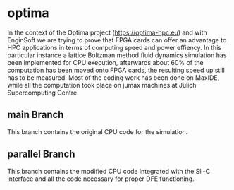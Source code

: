 # optima
In the context of the Optima project (https://optima-hpc.eu) and with EnginSoft we are trying to prove that FPGA cards can offer an advantage to HPC applications in terms of computing speed and power effiency. In this particular instance a lattice Boltzman method fluid dynamics simulation has been implemented for CPU execution, afterwards about 60% of the computation has been moved onto FPGA cards, the resulting speed up still has to be measured.
Most of the coding work has been done on MaxIDE, while all the computation took place on jumax machines at Jülich Supercomputing Centre.
## main Branch
This branch contains the original CPU code for the simulation.
## parallel Branch
This branch contains the modified CPU code integrated with the Sli-C interface and all the code necessary for proper DFE functioning.
